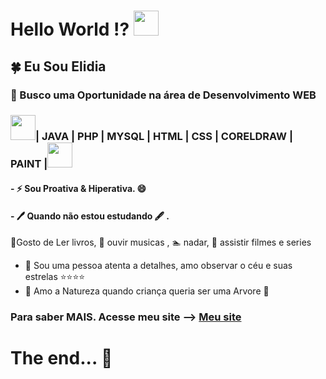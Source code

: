 # Hello World !? <img src="https://cdn.jsdelivr.net/gh/devicons/devicon/icons/linux/linux-original.svg" width="40" height="40"/>

## :four_leaf_clover: Eu Sou Elidia 

### 🤔 Busco uma Oportunidade na área de Desenvolvimento WEB

### <img src="https://cdn.jsdelivr.net/gh/devicons/devicon/icons/java/java-original.svg" width="40" height="40"/>| JAVA | PHP | MYSQL | HTML | CSS | CORELDRAW | PAINT |<img src="https://cdn.jsdelivr.net/gh/devicons/devicon/icons/git/git-original.svg" width="40" height="40"/>


#### - ⚡ Sou Proativa & Hiperativa. 😄 
#### -  🖊️ Quando não estou estudando 🖋️ .

:book:Gosto de Ler livros, :musical_note: ouvir musicas , :swimmer: nadar, :movie_camera: assistir filmes e series

- 🔭 Sou uma pessoa atenta a detalhes, amo observar o céu e suas estrelas :star::star::star::star:
- 🌱 Amo a Natureza quando criança queria ser uma Arvore :deciduous_tree:

###  Para saber MAIS. Acesse meu site --> <a href="https://www.youtube.com/watch?v=sztMWSG1u5M&t=10s" target="Blank"> Meu site </a>

# The end... 👋

